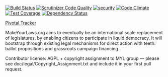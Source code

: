 [![Build Status](https://travis-ci.org/MakeYourLaws/MakeYourLaws.png)](https://makeyourlaws.org/travis-link)
[![Scrutinizer Code Quality](https://scrutinizer-ci.com/g/MakeYourLaws/MakeYourLaws/badges/quality-score.png?b=master)](https://scrutinizer-ci.com/g/MakeYourLaws/MakeYourLaws/?branch=master)
[![security](https://hakiri.io/github/MakeYourLaws/MakeYourLaws/master.svg)](https://hakiri.io/github/MakeYourLaws/MakeYourLaws/master)
[![Code Climate](https://codeclimate.com/github/MakeYourLaws/MakeYourLaws/badges/gpa.svg)](https://codeclimate.com/github/MakeYourLaws/MakeYourLaws)
[![Test Coverage](https://codeclimate.com/github/MakeYourLaws/MakeYourLaws/badges/coverage.svg)](https://codeclimate.com/github/MakeYourLaws/MakeYourLaws/coverage)
[![Dependency Status](https://gemnasium.com/MakeYourLaws/MakeYourLaws.svg)](https://gemnasium.com/MakeYourLaws/MakeYourLaws)

[Pivotal Tracker](https://www.pivotaltracker.com/n/projects/9217)

MakeYourLaws.org aims to eventually be an international scale replacement of legislatures, by enabling citizens to participate in liquid democracy. It will bootstrap through existing legal mechanisms for direct action with teeth: ballot propositions and grassroots campaign financing.

Contributor license: AGPL + copyright assignment to MYL group — please see doc/legal/Copyright_Assignment.txt and include it in your first pull request.
